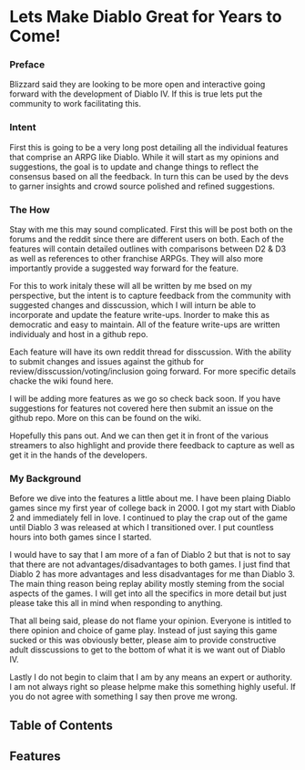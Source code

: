 # Lets Make Diablo Great for Years to Come!

### Preface
Blizzard said they are looking to be more open and interactive going forward with the development of Diablo IV. If this is true lets put the community to work facilitating this.

### Intent
First this is going to be a very long post detailing all the individual features that comprise an ARPG like Diablo. While it will start as my opinions and suggestions, the goal is to update and change things to reflect the consensus based on all the feedback. In turn this can be used by the devs to garner insights and crowd source polished and refined suggestions.

### The How
Stay with me this may sound complicated. First this will be post both on the forums and the reddit since there are different users on both. Each of the features will contain detailed outlines with comparisons between D2 & D3 as well as references to other franchise ARPGs. They will also more importantly provide a suggested way forward for the feature.

For this to work initaly these will all be written by me bsed on my perspective, but the intent is to capture feedback from the community with suggested changes and disscussion, which I will inturn be able to incorporate and update the feature write-ups. Inorder to make this as democratic and easy to maintain. All of the feature write-ups are written individualy and host in a github repo.

Each feature will have its own reddit thread for disscussion. With the ability to submit changes and issues against the github for review/disscussion/voting/inclusion going forward. For more specific details chacke the wiki found here.

I will be adding more features as we go so check back soon. If you have suggestions for features not covered here then submit an issue on the github repo. More on this can be found on the wiki.

Hopefully this pans out. And we can then get it in front of the various streamers to also highlight and provide there feedback to capture as well as get it in the hands of the developers.

### My Background
Before we dive into the features a little about me. I have been plaing Diablo games since my first year of college back in 2000. I got my start with Diablo 2 and immediately fell in love. I continued to play the crap out of the game until Diablo 3 was released at which I transitioned over. I put countless hours into both games since I started.

I would have to say that I am more of a fan of Diablo 2 but that is not to say that there are not advantages/disadvantages to both games. I just find that Diablo 2 has more advantages and less disadvantages for me than Diablo 3. The main thing reason being replay ability mostly steming from the social aspects of the games. I will get into all the specifics in more detail but just please take this all in mind when responding to anything. 

That all being said, please do not flame your opinion. Everyone is intitled to there opinion and choice of game play. Instead of just saying this game sucked or this was obviously better, please aim to provide constructive adult disscussions to get to the bottom of what it is we want out of Diablo IV.

Lastly I do not begin to claim that I am by any means an expert or authority. I am not always right so please helpme make this something highly useful. If you do not agree with something I say then prove me wrong.

## Table of Contents

## Features
